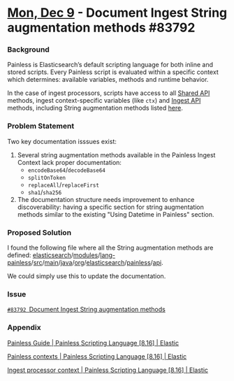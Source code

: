 # [Mon, Dec 9](day://2024.12.09) - Document Ingest String augmentation methods #83792

### Background

Painless is Elasticsearch’s default scripting language for both inline and stored scripts. Every Painless script is evaluated within a specific context which determines: available variables, methods and runtime behavior.

In the case of ingest processors, scripts have access to all [Shared API](https://www.elastic.co/guide/en/elasticsearch/painless/current/painless-api-reference-shared.html) methods, ingest context-specific variables (like `ctx`) and [Ingest API](https://www.elastic.co/guide/en/elasticsearch/painless/current/painless-api-reference-ingest.html) methods, including String augmentation methods listed [here](https://www.elastic.co/guide/en/elasticsearch/painless/current/painless-api-reference-ingest-java-lang.html#painless-api-reference-ingest-String).

### Problem Statement

Two key documentation isssues exist:

1. Several string augmentation methods available in the Painless Ingest Context lack proper documentation:
   - `encodeBase64`/`decodeBase64`
   - `splitOnToken`
   - `replaceAll`/`replaceFirst`
   - `sha1`/`sha256`
1. The documentation structure needs improvement to enhance discoverability: having a specific section for string augmentation methods similar to the existing "Using Datetime in Painless" section.

### Proposed Solution

I found the following file where all the String augmentation methods are defined: [elasticsearch](https://github.com/elastic/elasticsearch/tree/5e859d9301ffe736548dfc2b6e72807a7f9006ff)/[modules](https://github.com/elastic/elasticsearch/tree/5e859d9301ffe736548dfc2b6e72807a7f9006ff/modules)/[lang-painless](https://github.com/elastic/elasticsearch/tree/5e859d9301ffe736548dfc2b6e72807a7f9006ff/modules/lang-painless)/[src](https://github.com/elastic/elasticsearch/tree/5e859d9301ffe736548dfc2b6e72807a7f9006ff/modules/lang-painless/src)/[main](https://github.com/elastic/elasticsearch/tree/5e859d9301ffe736548dfc2b6e72807a7f9006ff/modules/lang-painless/src/main)/[java](https://github.com/elastic/elasticsearch/tree/5e859d9301ffe736548dfc2b6e72807a7f9006ff/modules/lang-painless/src/main/java)/[org](https://github.com/elastic/elasticsearch/tree/5e859d9301ffe736548dfc2b6e72807a7f9006ff/modules/lang-painless/src/main/java/org)/[elasticsearch](https://github.com/elastic/elasticsearch/tree/5e859d9301ffe736548dfc2b6e72807a7f9006ff/modules/lang-painless/src/main/java/org/elasticsearch)/[painless](https://github.com/elastic/elasticsearch/tree/5e859d9301ffe736548dfc2b6e72807a7f9006ff/modules/lang-painless/src/main/java/org/elasticsearch/painless)/[api](https://github.com/elastic/elasticsearch/tree/5e859d9301ffe736548dfc2b6e72807a7f9006ff/modules/lang-painless/src/main/java/org/elasticsearch/painless/api).

We could simply use this to update the documentation.

### Issue

[`#83792` Document Ingest String augmentation methods](https://github.com/elastic/elasticsearch/issues/83792)

### Appendix

[Painless Guide | Painless Scripting Language [8.16] | Elastic](https://www.elastic.co/guide/en/elasticsearch/painless/current/painless-guide.html)

[Painless contexts | Painless Scripting Language [8.16] | Elastic](https://www.elastic.co/guide/en/elasticsearch/painless/current/painless-contexts.html)

[Ingest processor context | Painless Scripting Language [8.16] | Elastic](https://www.elastic.co/guide/en/elasticsearch/painless/current/painless-ingest-processor-context.html)

